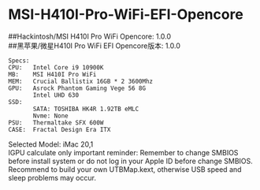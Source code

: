 # MSI-H410I-Pro-WiFi-EFI-Opencore  
##Hackintosh/MSI H410I Pro WiFi  Opencore: 1.0.0  
##黑苹果/微星H410I Pro WiFi EFI  Opencore版本: 1.0.0  
```  
Specs:  
CPU:   Intel Core i9 10900K   
MB:    MSI H410I Pro WiFi  
MEM:   Crucial Ballistix 16GB * 2 3600Mhz  
GPU:   Asrock Phantom Gaming Vege 56 8G  
       Intel UHD 630   
SSD:  
       SATA: TOSHIBA HK4R 1.92TB eMLC  
       Nvme: None  
PSU:   Thermaltake SFX 600W  
CASE:  Fractal Design Era ITX
```  
Selected Model: iMac 20,1  
IGPU calculate only
important reminder: Remember to change SMBIOS before install system or do not log in your Apple ID before change SMBIOS.  
Recommend to build your own UTBMap.kext, otherwise USB speed and sleep problems may occur.
